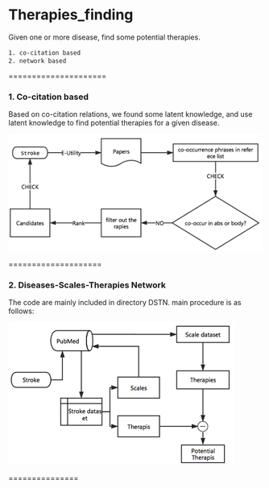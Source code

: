 # Therapies_finding
Given one or more disease, find some potential therapies.

    1. co-citation based 
    2. network based

=====================
### 1. Co-citation based
Based on co-citation relations, we found some latent knowledge, and use latent knowledge to find potential therapies for a given disease.

![image](co-citation.png)

====================
 
### 2. Diseases-Scales-Therapies Network
The code are mainly included in directory DSTN.
main procedure is as follows:

![image](procedures.png)

===============
